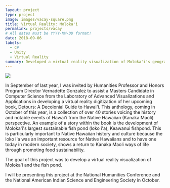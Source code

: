 ```yaml
---
layout: project
type: project
image: images/vacay-square.png
title: Virtual Reality: Moloka'i
permalink: projects/vacay
# All dates must be YYYY-MM-DD format!
date: 2018-09-06
labels:
  - C#
  - Unity
  - Virtual Reality
summary: Developed a virtual reality visualization of Moloka'i's geographic features with the LAVA Lab.
---
```


<img class="ui medium right floated rounded image" src="../images/vacay-home-page.png">

In September of last year, I was invited by Humanities Professor and Honors Program Director Vernadette Gonzalez to assist a Masters Candidate in Computer Science from the Laboratory of Advanced Visualizations and Applications in developing a virtual reality digitization of her upcoming book, Detours: A Decolonial Guide to Hawai'i. This anthology, coming in October of this year, is a collection of over 40 stories voicing the history and notable events of Hawai'i from the Native Hawaiian (Kanaka Maoli) perspective. An example of a story within the book is the development of Moloka'i's largest sustainable fish pond (loko i'a), Keawanui fishpond. This is particularly important to Native Hawaiian history and culture because the loko i'a was an important resource for Native Hawaiians and to have one today in modern society, shows a return to Kanaka Maoli ways of life through promoting food sustainability.

The goal of this project was to develop a virtual reality visualization of Moloka'i and the fish pond.

I will be presenting this project at the National Humanities Conference and the National American Indian Science and Engineering Society in October.
